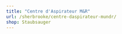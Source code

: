 ```yaml
---
title: "Centre d'Aspirateur M&R"
url: /sherbrooke/centre-daspirateur-mundr/
shop: Staubsauger
---
```

